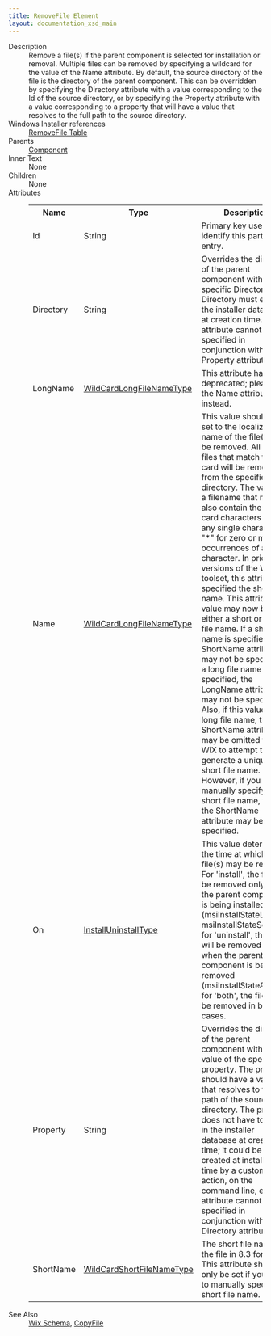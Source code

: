 ```yaml
---
title: RemoveFile Element
layout: documentation_xsd_main
---
```

<dl>
  <dt>Description</dt>
  <dd>                 Remove a file(s) if the parent component is selected for installation or removal.  Multiple files can be removed                 by specifying a wildcard for the value of the Name attribute.  By default, the source                 directory of the file is the directory of the parent component.  This can be overridden by specifying the                 Directory attribute with a value corresponding to the Id of the source directory, or by specifying the Property                 attribute with a value corresponding to a property that will have a value that resolves to the full path                 to the source directory.             </dd>
  <dt>Windows Installer references</dt>
  <dd>
    <a href="http://msdn.microsoft.com/library/aa371201.aspx" target="_blank">RemoveFile Table</a>
  </dd>
  <dt>Parents</dt>
  <dd>
    <a href="../component/">Component</a>
  </dd>
  <dt>Inner Text</dt>
  <dd>None</dd>
  <dt>Children</dt>
  <dd>None</dd>
  <dt>Attributes</dt>
  <dd>
    <table cellspacing="0" cellpadding="0" class="schema">
      <tr>
        <th width="15%">Name</th>
        <th width="15%">Type</th>
        <th width="65%">Description</th>
        <th width="15%">Required</th>
      </tr>
      <tr>
        <td>Id</td>
        <td>String</td>
        <td>Primary key used to identify this particular entry.</td>
        <td>Yes</td>
      </tr>
      <tr>
        <td>Directory</td>
        <td>String</td>
        <td>                     Overrides the directory of the parent component with a specific Directory.  This Directory must exist in the                     installer database at creation time.  This attribute cannot be specified in conjunction with the Property attribute.                 </td>
        <td>&nbsp;</td>
      </tr>
      <tr>
        <td>LongName</td>
        <td><a href="../simple_type_wildcardlongfilenametype/">WildCardLongFileNameType</a></td>
        <td>This attribute has been deprecated; please use the Name attribute instead.</td>
        <td>&nbsp;</td>
      </tr>
      <tr>
        <td>Name</td>
        <td><a href="../simple_type_wildcardlongfilenametype/">WildCardLongFileNameType</a></td>
        <td>                     This value should be set to the localizable name of the file(s) to be removed.  All of the files that                     match the wild card will be removed from the specified directory.  The value is a filename that may also                     contain the wild card characters "?" for any single character or "*" for zero or more occurrences of any character.                     In prior versions of the WiX toolset, this attribute specified the short file name.                     This attribute's value may now be either a short or long file name.                     If a short file name is specified, the ShortName attribute may not be specified.                     If a long file name is specified, the LongName attribute may not be specified.                     Also, if this value is a long file name, the ShortName attribute may be omitted to                     allow WiX to attempt to generate a unique short file name.                     However, if you wish to manually specify the short file name, then the ShortName attribute may be specified.                 </td>
        <td>Yes</td>
      </tr>
      <tr>
        <td>On</td>
        <td><a href="../simple_type_installuninstalltype/">InstallUninstallType</a></td>
        <td>                         This value determines the time at which the file(s) may be removed. For 'install', the file will                         be removed only when the parent component is being installed (msiInstallStateLocal or                         msiInstallStateSource); for 'uninstall', the file will be removed only when the parent component                         is being removed (msiInstallStateAbsent); for 'both', the file will be removed in both cases.                     </td>
        <td>Yes</td>
      </tr>
      <tr>
        <td>Property</td>
        <td>String</td>
        <td>                     Overrides the directory of the parent component with the value of the specified property.  The property                     should have a value that resolves to the full path of the source directory.  The property does not have                     to exist in the installer database at creation time; it could be created at installation time by a custom                     action, on the command line, etc.  This attribute cannot be specified in conjunction with the Directory attribute.                 </td>
        <td>&nbsp;</td>
      </tr>
      <tr>
        <td>ShortName</td>
        <td><a href="../simple_type_wildcardshortfilenametype/">WildCardShortFileNameType</a></td>
        <td>                         The short file name of the file in 8.3 format.                         This attribute should only be set if you want to manually specify the short file name.                     </td>
        <td>&nbsp;</td>
      </tr>
    </table>
  </dd>
  <dt>See Also</dt>
  <dd>
    <a href="../">Wix Schema</a>, <a href="../copyfile/">CopyFile</a></dd>
</dl>
